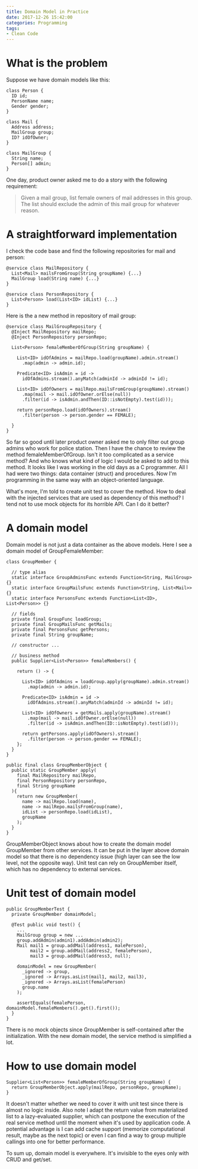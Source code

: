 ```yaml
---
title: Domain Model in Practice
date: 2017-12-26 15:42:00
categories: Programming
tags:
- Clean Code
---
```


# What is the problem

Suppose we have domain models like this:
```
class Person {
  ID id;
  PersonName name;
  Gender gender;
}

class Mail {
  Address address;
  MailGroup group;
  ID? idOfOwner;
}

class MailGroup {
  String name;
  Person[] admin;
}
```

One day, product owner asked me to do a story with the following requirement:
> Given a mail group, list female owners of mail addresses in this group. The list should exclude the admin of this mail group for whatever reason.

<!-- more -->

# A straightforward implementation

I check the code base and find the following repositories for mail and person:
```
@service class MailRepository {
  List<Mail> mailsFromGroup(String groupName) {...}
  MailGroup load(String name) {...}
}

@service class PersonRepository {
  List<Person> load(List<ID> idList) {...}
} 
```

Here is the a new method in repository of mail group:
```
@service class MailGroupRepository {
  @Inject MailRepository mailRepo;
  @Inject PersonRepository personRepo;

  List<Person> femaleMemberOfGroup(String groupName) {
    
    List<ID> idOfAdmins = mailRepo.load(groupName).admin.stream()
      .map(admin -> admin.id);

    Predicate<ID> isAdmin = id -> 
      idOfAdmins.stream().anyMatch(adminId -> adminId != id); 

    List<ID> idOfOwners = mailRepo.mailsFromGroup(groupName).stream()
      .map(mail -> mail.idOfOwner.orElse(null))
      .filter(id -> isAdmin.andThen(ID::isNotEmpty).test(id)));
    
    return personRepo.load(idOfOwners).stream()
      .filter(person -> person.gender == FEMALE);

  }
}
```

So far so good until later product owner asked me to only filter out group admins who work for police station. Then I have the chance to review the method femaleMemberOfGroup. Isn't it too complicated as a service method? And who knows what kind of logic I would be asked to add to this method. It looks like I was working in the old days as a C programmer. All I had were two things: data container (struct) and procedures. Now I'm programming in the same way with an object-oriented language. 

What's more, I'm told to create unit test to cover the method. How to deal with the injected services that are used as dependency of this method? I tend not to use mock objects for its horrible API. Can I do it better?

# A domain model

Domain model is not just a data container as the above models. Here I see a domain model of GroupFemaleMember:
```
class GroupMember {

  // type alias
  static interface GroupAdminsFunc extends Function<String, MailGroup> {}
  static interface GroupMailsFunc extends Function<String, List<Mail>> {}
  static interface PersonsFunc extends Function<List<ID>, List<Person>> {}

  // fields
  private final GroupFunc loadGroup;
  private final GroupMailsFunc getMails;
  private final PersonsFunc getPersons;
  private final String groupName;

  // constructor ...

  // business method
  public Supplier<List<Person>> femaleMembers() {

    return () -> {

      List<ID> idOfAdmins = loadGroup.apply(groupName).admin.stream()
        .map(admin -> admin.id);

      Predicate<ID> isAdmin = id -> 
        idOfAdmins.stream().anyMatch(adminId -> adminId != id); 

      List<ID> idOfOwners = getMails.apply(groupName).stream()
        .map(mail -> mail.idOfOwner.orElse(null))
        .filter(id -> isAdmin.andThen(ID::isNotEmpty).test(id)));
    
      return getPersons.apply(idOfOwners).stream()
        .filter(person -> person.gender == FEMALE); 
    };
  }
}

public final class GroupMemberObject {
  public static GroupMember apply(
    final MailRepository mailRepo,
    final PersonRepository personRepo,
    final String groupName 
  ){
    return new GroupMember(
      name -> mailRepo.load(name),
      name -> mailRepo.mailsFromGroup(name),
      idList -> personRepo.load(idList),
      groupName
    );
  }
}
```

GroupMemberObject knows about how to create the domain model GroupMember from other services. It can be put in the layer above domain model so that there is no dependency issue (high layer can see the low level, not the opposite way). Unit test can rely on GroupMember itself, which has no dependency to external services.

# Unit test of domain model

```
public GroupMemberTest {
  private GroupMember domainModel;

  @Test public void test() {
    ...
    MailGroup group = new ...
    group.addAdmin(admin1).addAdmin(admin2);
    Mail mail1 = group.addMail(address1, malePerson),
         mail2 = group.addMail(address2, femalePerson),
         mail3 = group.addMail(address3, null);
    
    domainModel = new GroupMember(
      _ignored -> group,
      _ignored -> Arrays.asList(mail1, mail2, mail3),
      _ignored -> Arrays.asList(femalePerson)
      group.name
    );

    assertEquals(femalePerson, domainModel.femaleMembers().get().first());
  }
}
```

There is no mock objects since GroupMember is self-contained after the initialization. With the new domain model, the service method is simplified a lot.

# How to use domain model

```
Supplier<List<Person>> femaleMemberOfGroup(String groupName) {
  return GroupMemberObject.apply(mailRepo, personRepo, groupName);
}
```

It doesn't matter whether we need to cover it with unit test since there is almost no logic inside. Also note I adapt the return value from materialized list to a lazy-evaluated supplier, which can postpone the execution of the real service method until the  moment when it's used by application code. A potential advantage is I can add cache support (memorize computational result, maybe as the next topic) or even I can find a way to group multiple callings into one for better performance.

To sum up, domain model is everywhere. It's invisible to the eyes only with CRUD and get/set.

